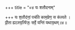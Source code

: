 +++
title = "०४ यः शतौदनाम्"

+++
यः श॒तौद॑नां॒ पच॑ति काम॒प्रेण॒ स क॑ल्पते ।  
प्री॒ता ह्यऽस्य॒र्त्विजः॒ सर्वे॒ यन्ति॑ यथाय॒थम्॥४॥  